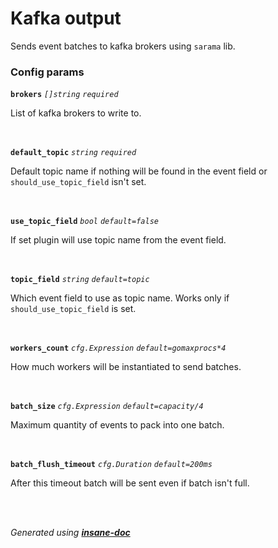 # Kafka output
Sends event batches to kafka brokers using `sarama` lib.

### Config params
**`brokers`** *`[]string`* *`required`* 

List of kafka brokers to write to.

<br>

**`default_topic`** *`string`* *`required`* 

Default topic name if nothing will be found in the event field or `should_use_topic_field` isn't set.

<br>

**`use_topic_field`** *`bool`* *`default=false`* 

If set plugin will use topic name from the event field.

<br>

**`topic_field`** *`string`* *`default=topic`* 

Which event field to use as topic name. Works only if `should_use_topic_field` is set.

<br>

**`workers_count`** *`cfg.Expression`* *`default=gomaxprocs*4`* 

How much workers will be instantiated to send batches.

<br>

**`batch_size`** *`cfg.Expression`* *`default=capacity/4`* 

Maximum quantity of events to pack into one batch.

<br>

**`batch_flush_timeout`** *`cfg.Duration`* *`default=200ms`* 

After this timeout batch will be sent even if batch isn't full.

<br>


<br>*Generated using [__insane-doc__](https://github.com/vitkovskii/insane-doc)*